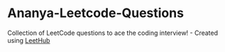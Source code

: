 # Ananya-Leetcode-Questions
Collection of LeetCode questions to ace the coding interview! - Created using [LeetHub](https://github.com/QasimWani/LeetHub)
